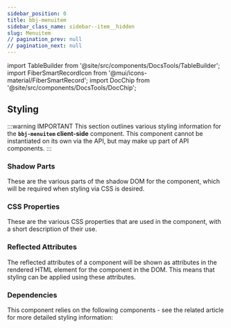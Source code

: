 ```yaml
---
sidebar_position: 0
title: bbj-menuitem
sidebar_class_name: sidebar--item__hidden
slug: Menuitem
// pagination_prev: null
// pagination_next: null
---
```


import TableBuilder from '@site/src/components/DocsTools/TableBuilder';
import FiberSmartRecordIcon from '@mui/icons-material/FiberSmartRecord';
import DocChip from '@site/src/components/DocsTools/DocChip';

<DocChip tooltipText="This component will render with a shadow DOM, an API built into the browser that facilitates encapsulation." label="Shadow" target="_blank" clickable={false} iconName='shadow' />

<DocChip tooltipText="The name of the web component that will render in the DOM." label="bbj-menuitem" clickable={false} iconName='code'/>

## Styling

:::warning IMPORTANT
This section outlines various styling information for the **`bbj-menuitem` client-side** component. This component cannot be instantiated on its own via the API, but may make up part of API components.
:::

### Shadow Parts
These are the various parts of the shadow DOM for the component, which will be required when styling via CSS is desired.
<TableBuilder tag='bbj-menuitem' table="parts"/>

### CSS Properties

  These are the various CSS properties that are used in the component, with a short description of their use.
  
  <TableBuilder tag='bbj-menuitem' table="properties"/>

### Reflected Attributes

  The reflected attributes of a component will be shown as attributes in the rendered HTML element for the component in the DOM. This means that styling can be applied using these attributes.
  
  <TableBuilder tag='bbj-menuitem' table="reflects"/>

### Dependencies

  This component relies on the following components - see the related article for more detailed styling information:
  
  <TableBuilder tag='bbj-menuitem' table="dependencies"/>
